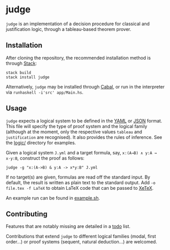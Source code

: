 judge
==============================================================================

`judge` is an implementation of a decision procedure for classical and 
justification logic, through a tableau-based theorem prover. 



Installation
------------------------------------------------------------------------------

After cloning the repository, the recommended installation method is through 
[Stack](https://www.stackage.org/):

    stack build
    stack install judge

Alternatively, `judge` may be installed through 
[Cabal](https://www.haskell.org/cabal/users-guide/), or run in the interpreter 
via `runhaskell -i'src' app/Main.hs`.


Usage
-------------------------------------------------------------------------------

`judge` expects a logical system to be defined in the [YAML](http://yaml.org/) 
or [JSON](http://json.org/) format. This file will specify the type of proof 
system and the logical family (although at the moment, only the respective 
values `tableau` and `justification` are recognised). It also provides the 
rules of inference. See the [logic/](logic) directory for examples.

Given a logical system `J.yml` and a target formula, say, `x:(A→B) ∧ y:A → 
x·y:B`, construct the proof as follows:

    judge -g "x:(A->B) & y:A -> x*y:B" J.yml

If no target(s) are given, formulas are read off the standard input. By 
default, the result is written as plain text to the standard output. Add `-o 
file.tex -f LaTeX` to obtain LaTeX code that can be passed to 
[XeTeX](http://xetex.sourceforge.net/). 

An example run can be found in [example.sh](example.sh).



Contributing
-------------------------------------------------------------------------------

Features that are notably missing are detailed in a [todo](TODO.md) list.

Contributions that extend `judge` to different logical families (modal, first 
order...) or proof systems (sequent, natural deduction...) are welcomed.

